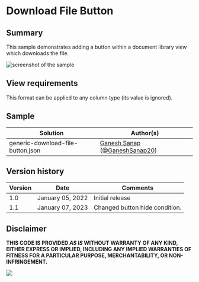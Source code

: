 # Download File Button

## Summary

This sample demonstrates adding a button within a document library view which downloads the file.

![screenshot of the sample](./assets/screenshot.png)

## View requirements

This format can be applied to any column type (its value is ignored).

## Sample

Solution|Author(s)
--------|---------
generic-download-file-button.json | [Ganesh Sanap](https://github.com/ganesh-sanap) ([@GaneshSanap20](https://twitter.com/GaneshSanap20))

## Version history

Version |Date          |Comments
--------|--------------|--------------------------------
1.0     |January 05, 2022 |Initial release
1.1     |January 07, 2023 |Changed button hide condition.

## Disclaimer

**THIS CODE IS PROVIDED *AS IS* WITHOUT WARRANTY OF ANY KIND, EITHER EXPRESS OR IMPLIED, INCLUDING ANY IMPLIED WARRANTIES OF FITNESS FOR A PARTICULAR PURPOSE, MERCHANTABILITY, OR NON-INFRINGEMENT.**

<img src="https://pnptelemetry.azurewebsites.net/list-formatting/column-samples/generic-download-file-button" />
